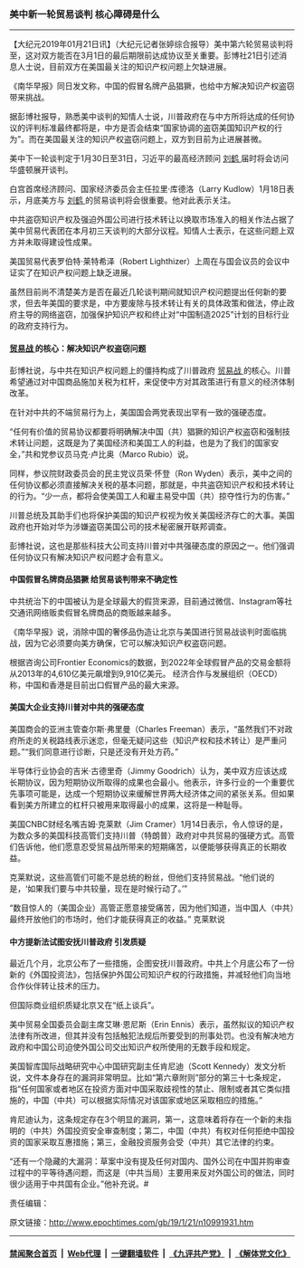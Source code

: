 ### 美中新一轮贸易谈判 核心障碍是什么
------------------------

<p>
 【大纪元2019年01月21日讯】（大纪元记者张婷综合报导）美中第六轮贸易谈判将至，这对双方能否在3月1日的最后期限前达成协议至关重要。彭博社21日引述消息人士说，目前双方在美国最关注的知识产权问题上欠缺进展。
</p>
<p>
 《南华早报》同日发文称，中国的假冒名牌产品猖獗，也给中方解决知识产权盗窃带来挑战。
</p>
<p>
 据彭博社报导，熟悉美中谈判的知情人士说，川普政府在与中方所将达成的任何协议的评判标准最终都将是，中方是否会结束“国家协调的盗窃美国知识产权的行为”。而在美国最关注的知识产权盗窃问题上，双方到目前为止进展甚微。
</p>
<p>
 美中下一轮谈判定于1月30日至31日，习近平的最高经济顾问
 <a href="http://www.epochtimes.com/gb/tag/%E5%88%98%E9%B9%A4.html">
  刘鹤
 </a>
 届时将会访问华盛顿展开谈判。
</p>
<p>
 白宫首席经济顾问、国家经济委员会主任拉里·库德洛（Larry Kudlow）1月18日表示，月底美方与
 <a href="http://www.epochtimes.com/gb/tag/%E5%88%98%E9%B9%A4.html">
  刘鹤
 </a>
 的贸易谈判将会很重要。他对此表示关注。
</p>
<p>
 中共盗窃知识产权及强迫外国公司进行技术转让以换取市场准入的相关作法占据了美中贸易代表团在本月初三天谈判的大部分议程。知情人士表示，在这些问题上双方并未取得建设性成果。
</p>
<p>
 美国贸易代表罗伯特·莱特希泽（Robert Lighthizer）上周在与国会议员的会议中证实了在知识产权问题上缺乏进展。
</p>
<p>
 虽然目前尚不清楚美方是否在最近几轮谈判期间就知识产权问题提出任何新的要求，但去年美国的要求是，中方要废除与技术转让有关的具体政策和做法，停止政府主导的网络盗窃，加强保护知识产权和终止对“中国制造2025”计划的目标行业的政府支持行为。
</p>
<h4>
 <a href="http://www.epochtimes.com/gb/tag/%E8%B4%B8%E6%98%93%E6%88%98.html">
  贸易战
 </a>
 的核心：解决知识产权盗窃问题
</h4>
<p>
 彭博社说，与中共在知识产权问题上的僵持构成了川普政府
 <a href="http://www.epochtimes.com/gb/tag/%E8%B4%B8%E6%98%93%E6%88%98.html">
  贸易战
 </a>
 的核心。川普希望通过对中国商品施加关税为杠杆，来促使中方对其政策进行有意义的经济体制改革。
</p>
<p>
 在针对中共的不端贸易行为上，美国国会两党表现出罕有一致的强硬态度。
</p>
<p>
 “任何有价值的贸易协议都要将明确解决中国（共）猖獗的知识产权盗窃和强制技术转让问题，这既是为了美国经济和美国工人的利益，也是为了我们的国家安全，”共和党参议员马克·卢比奥（Marco Rubio）说。
</p>
<p>
 同样，参议院财政委员会的民主党议员荣·怀登（Ron Wyden）表示，美中之间的任何协议都必须直接解决关税的基本问题，那就是，中共盗窃知识产权和技术转让的行为。“少一点，都将会使美国工人和雇主易受中国（共）掠夺性行为的伤害。”
</p>
<p>
 川普总统及其助手们也将保护美国的知识产权视为攸关美国经济存亡的大事。美国政府也开始对华为涉嫌盗窃美国公司的技术秘密展开联邦调查。
</p>
<p>
 彭博社说，这也是那些科技大公司支持川普对中共强硬态度的原因之一。他们强调任何协议只有解决知识产权问题才会有意义。
</p>
<h4>
 中国假冒名牌商品猖獗 给贸易谈判带来不确定性
</h4>
<p>
 中共统治下的中国被认为是全球最大的假货来源，目前通过微信、Instagram等社交通讯网络贩卖假冒名牌商品的商贩越来越多。
</p>
<p>
 《南华早报》说，消除中国的奢侈品伪造让北京与美国进行贸易战谈判时面临挑战，因为它必须要向美方确保，它可以解决知识产权盗窃问题。
</p>
<p>
 根据咨询公司Frontier Economics的数据，到2022年全球假冒产品的交易金额将从2013年的4,610亿美元飙增到9,910亿美元。 经济合作与发展组织（OECD）称，中国和香港是目前出口假冒产品的最大来源。
</p>
<h4>
 美国大企业支持川普对中共的强硬态度
</h4>
<p>
 美国商会的亚洲主管查尔斯·弗里曼（Charles Freeman）表示，“虽然我们不对政府所走的关税路线表示迷恋，但毫无疑问这些（知识产权和技术转让）是严重问题。”“我们同意进行诊断，只是还没有开处方药。”
</p>
<p>
 半导体行业协会的吉米·古德里奇（Jimmy Goodrich）认为，美中双方应该达成长期协议，因为短期协议所取得的成果也会最小。他表示，许多行业的一个重要优先事项可能是，达成一个短期协议来缓解世界两大经济体之间的紧张关系。但如果看到美方所建立的杠杆只被用来取得最小的成果，这将是一种耻辱。
</p>
<p>
 美国CNBC财经名嘴吉姆·克莱默（Jim Cramer）1月14日表示，令人惊讶的是，为数众多的美国科技高管们支持川普（特朗普）政府对中共贸易的强硬方式。高管们告诉他，他们愿意忍受贸易战所带来的短期痛苦，以便能够获得真正的长期收益。
</p>
<p>
 克莱默说，这些高管们可能不是总统的粉丝，但他们支持贸易战。“他们说的是，‘如果我们要与中共较量，现在是时候行动了。’”
</p>
<p>
 “数目惊人的（美国企业）高管正愿意接受痛苦，因为他们知道，当中国人（中共）最终开放他们的市场时，他们才能获得真正的收益。” 克莱默说
</p>
<h4>
 中方提新法试图安抚川普政府 引发质疑
</h4>
<p>
 最近几个月，北京公布了一些措施，企图安抚川普政府。中共上个月底公布了一份新的《外国投资法》，包括保护外国公司知识产权的行政措施，并减轻他们向当地合作伙伴转让技术的压力。
</p>
<p>
 但国际商业组织质疑北京又在“纸上谈兵”。
</p>
<p>
 美中贸易全国委员会副主席艾琳·恩尼斯（Erin Ennis）表示，虽然拟议的知识产权法律有所改进，但其并没有包括触犯法规后所要受到的刑事处罚。也没有解决地方政府和中国公司迫使外国公司交出知识产权所使用的无数手段和规定。
</p>
<p>
 美国智库国际战略研究中心中国研究副主任肯尼迪（Scott Kennedy）发文分析说，文件本身存在的漏洞非常明显。比如“第六章附则”部分的第三十七条规定，指“任何国家或者地区在投资方面对中国采取歧视性的禁止、限制或者其它类似措施的，中国（中共）可以根据实际情况对该国家或地区采取相应的措施。”
</p>
<p>
 肯尼迪认为，这条规定存在3个明显的漏洞，第一，这意味着将存在一个新的未指明的（中共）外国投资安全审查制度；第二，中国（中共）有权对任何拒绝中国投资的国家采取互惠措施；第三，金融投资服务会受（中共）其它法律的约束。
</p>
<p>
 “还有一个隐藏的大漏洞：草案中没有提及任何对国内、国外公司在中国并购审查过程中的平等待遇问题，而这是（中共当局）主要用来反对外国公司的做法，同时很少适用于中共国有企业。”他补充说。#
</p>
<p>
 责任编辑：
</p>

原文链接：http://www.epochtimes.com/gb/19/1/21/n10991931.htm


------------------------
#### [禁闻聚合首页](https://github.com/gfw-breaker/banned-news/blob/master/README.md) &nbsp;|&nbsp; [Web代理](https://github.com/gfw-breaker/open-proxy/blob/master/README.md) &nbsp;|&nbsp; [一键翻墙软件](https://github.com/gfw-breaker/nogfw/blob/master/README.md) &nbsp;|&nbsp; [《九评共产党》](https://github.com/gfw-breaker/9ping.md/blob/master/README.md#九评之一评共产党是什么) &nbsp;|&nbsp; [《解体党文化》](https://github.com/gfw-breaker/jtdwh.md/blob/master/README.md#绪论)